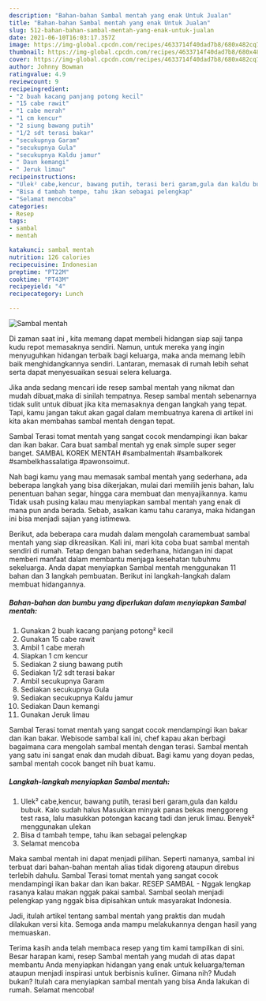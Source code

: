 ```yaml
---
description: "Bahan-bahan Sambal mentah yang enak Untuk Jualan"
title: "Bahan-bahan Sambal mentah yang enak Untuk Jualan"
slug: 512-bahan-bahan-sambal-mentah-yang-enak-untuk-jualan
date: 2021-06-10T16:03:17.357Z
image: https://img-global.cpcdn.com/recipes/4633714f40dad7b8/680x482cq70/sambal-mentah-foto-resep-utama.jpg
thumbnail: https://img-global.cpcdn.com/recipes/4633714f40dad7b8/680x482cq70/sambal-mentah-foto-resep-utama.jpg
cover: https://img-global.cpcdn.com/recipes/4633714f40dad7b8/680x482cq70/sambal-mentah-foto-resep-utama.jpg
author: Johnny Bowman
ratingvalue: 4.9
reviewcount: 9
recipeingredient:
- "2 buah kacang panjang potong kecil"
- "15 cabe rawit"
- "1 cabe merah"
- "1 cm kencur"
- "2 siung bawang putih"
- "1/2 sdt terasi bakar"
- "secukupnya Garam"
- "secukupnya Gula"
- "secukupnya Kaldu jamur"
- " Daun kemangi"
- " Jeruk limau"
recipeinstructions:
- "Ulek² cabe,kencur, bawang putih, terasi beri garam,gula dan kaldu bubuk. Kalo sudah halus Masukkan minyak panas bekas menggoreng test rasa, lalu masukkan potongan kacang tadi dan jeruk limau. Benyek² menggunakan ulekan"
- "Bisa d tambah tempe, tahu ikan sebagai pelengkap"
- "Selamat mencoba"
categories:
- Resep
tags:
- sambal
- mentah

katakunci: sambal mentah 
nutrition: 126 calories
recipecuisine: Indonesian
preptime: "PT22M"
cooktime: "PT43M"
recipeyield: "4"
recipecategory: Lunch

---
```



![Sambal mentah](https://img-global.cpcdn.com/recipes/4633714f40dad7b8/680x482cq70/sambal-mentah-foto-resep-utama.jpg)

Di zaman  saat ini , kita memang dapat membeli hidangan siap saji tanpa kudu repot memasaknya sendiri. Namun, untuk mereka yang ingin menyuguhkan hidangan terbaik bagi keluarga, maka anda memang lebih baik menghidangkannya sendiri. Lantaran, memasak di rumah lebih sehat serta dapat menyesuaikan sesuai selera keluarga.

Jika anda sedang mencari ide resep sambal mentah yang nikmat dan mudah dibuat,maka di sinilah tempatnya. Resep sambal mentah  sebenarnya tidak sulit untuk dibuat jika kita memasaknya dengan langkah yang tepat. Tapi, kamu jangan takut akan gagal dalam membuatnya 
karena di artikel ini kita akan membahas sambal mentah dengan tepat.  

Sambal Terasi tomat mentah yang sangat cocok mendampingi ikan bakar dan ikan bakar. Cara buat sambal mentah yg enak simple super seger banget. SAMBAL KOREK MENTAH #sambalmentah #sambalkorek #sambelkhassalatiga #pawonsoimut.

Nah bagi kamu yang mau memasak sambal mentah yang sederhana, ada beberapa langkah yang bisa dikerjakan, mulai dari memilih jenis bahan, lalu penentuan bahan segar, hingga cara membuat dan menyajikannya. kamu Tidak usah pusing kalau mau menyiapkan sambal mentah yang enak di mana pun anda berada. Sebab, asalkan kamu  tahu caranya, maka hidangan ini bisa menjadi sajian yang istimewa.

Berikut, ada beberapa cara mudah dalam mengolah caramembuat sambal mentah yang siap dikreasikan. Kali ini, mari kita coba buat sambal mentah sendiri di rumah. Tetap dengan bahan sederhana, hidangan ini dapat memberi manfaat dalam membantu menjaga kesehatan tubuhmu sekeluarga. Anda dapat menyiapkan Sambal mentah menggunakan 11 bahan dan 3 langkah pembuatan. Berikut ini langkah-langkah dalam membuat hidangannya.

<!--inarticleads1-->

##### Bahan-bahan dan bumbu yang diperlukan dalam menyiapkan Sambal mentah:

1. Gunakan 2 buah kacang panjang potong² kecil
1. Gunakan 15 cabe rawit
1. Ambil 1 cabe merah
1. Siapkan 1 cm kencur
1. Sediakan 2 siung bawang putih
1. Sediakan 1/2 sdt terasi bakar
1. Ambil secukupnya Garam
1. Sediakan secukupnya Gula
1. Sediakan secukupnya Kaldu jamur
1. Sediakan  Daun kemangi
1. Gunakan  Jeruk limau


Sambal Terasi tomat mentah yang sangat cocok mendampingi ikan bakar dan ikan bakar. Webisode sambal kali ini, chef kapau akan berbagi bagaimana cara mengolah sambal mentah dengan terasi. Sambal mentah yang satu ini sangat enak dan mudah dibuat. Bagi kamu yang doyan pedas, sambal mentah cocok banget nih buat kamu. 

<!--inarticleads2-->

##### Langkah-langkah menyiapkan Sambal mentah:

1. Ulek² cabe,kencur, bawang putih, terasi beri garam,gula dan kaldu bubuk. Kalo sudah halus Masukkan minyak panas bekas menggoreng test rasa, lalu masukkan potongan kacang tadi dan jeruk limau. Benyek² menggunakan ulekan
1. Bisa d tambah tempe, tahu ikan sebagai pelengkap
1. Selamat mencoba


Maka sambal mentah ini dapat menjadi pilihan. Seperti namanya, sambal ini terbuat dari bahan-bahan mentah alias tidak digoreng ataupun direbus terlebih dahulu. Sambal Terasi tomat mentah yang sangat cocok mendampingi ikan bakar dan ikan bakar. RESEP SAMBAL - Nggak lengkap rasanya kalau makan nggak pakai sambal. Sambal seolah menjadi pelengkap yang nggak bisa dipisahkan untuk masyarakat Indonesia. 

Jadi, itulah artikel tentang  sambal mentah  yang praktis dan mudah dilakukan versi kita. Semoga anda mampu melakukannya dengan hasil yang memuaskan. 

Terima kasih anda telah membaca resep yang tim kami tampilkan di sini. Besar harapan kami, resep  Sambal mentah yang mudah di atas dapat membantu Anda menyiapkan hidangan yang enak untuk keluarga/teman ataupun menjadi inspirasi untuk berbisnis kuliner. Gimana nih? Mudah bukan? Itulah cara menyiapkan sambal mentah yang bisa Anda lakukan di rumah. Selamat mencoba!

